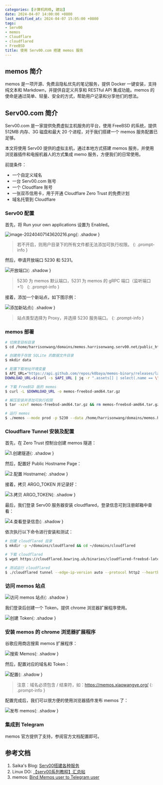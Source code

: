 ```yaml
---
categories: [计算机网络, 建站]
date: 2024-04-07 14:00:00 +0800
last_modified_at: 2024-04-07 15:05:00 +0800
tags:
- Serv00
- memos
- Cloudflare
- cloudflared
- FreeBSD
title: 使用 Serv00.com 搭建 memos 服务
---
```


## memos 简介

memos 是一项开源、免费且隐私优先的笔记服务，提供 Docker 一键安装，支持纯文本和 Markdown，并提供自定义共享和 RESTful API 集成功能。memos 的使命是通过简单、轻量、安全的方式，帮助用户记录和分享他们的想法。

## Serv00.com 简介

Serv00.com 是一家提供免费虚拟主机服务的平台，使用 FreeBSD 的系统，提供 512MB 内存、3G 磁盘和最大 20 个进程，对于我们搭建一个 memos 服务配置已足够。

本文将使用 Serv00 提供的虚拟主机，通过本地方式搭建 memos 服务，并使用浏览器插件和电报机器人的方式集成 memo 服务，方便我们的日常使用。

前提条件：

- 一个自定义域名
- 一台 Serv00.com 账号
- 一个 Cloudflare 账号
- 一张双币信用卡，用于开通 Cloudflare Zero Trust 的免费计划
- 域名托管到 Cloudflare

### Serv00 配置

首先，将 Run your own applications 设置为 Enabled。

![image-20240407143620216.png](/img/image-20240407143620216.png){: .shadow }

> 若不开启，则用户目录下的所有文件都无法添加可执行权限。
{: .prompt-info }

然后，申请开放端口 5230 和 5231。

![开放端口](/img/image-20240407143900008.png){: .shadow }

> 5230 为 memos 默认端口，5231 为 memos 的 gRPC 端口（监听端口+1）
{: .prompt-info }

接着，添加一个新站点，如下图示例：

![添加新站点](/img/image-20240407144549305.png){: .shadow }

> 站点类型选择为 Proxy，并选择 5230 服务端口。
{: .prompt-info }

### memos 部署

```bash
# 切换至目标目录
$ cd /home/harrisonwang/domains/memos.harrisonwang.serv00.net/public_html

# 创建用于存放 SQLite 的数据文件目录
$ mkdir data

# 配置下载地址环境变量
$ API_URL="https://api.github.com/repos/k0baya/memos-binary/releases/latest"
DOWNLOAD_URL=$(curl -s $API_URL | jq -r ".assets[] | select(.name == \"memos-freebsd-amd64.tar.gz\") | .browser_download_url")

# 下载 FreeBSD 版的 memos
$ curl -L $DOWNLOAD_URL -o memos-freebsd-amd64.tar.gz

# 解压安装并添加可执行权限
$ tar -xzvf memos-freebsd-amd64.tar.gz && rm memos-freebsd-amd64.tar.gz && chmod +x memos

# 运行 memos
$ ./memos --mode prod -p 5230 --data /home/harrisonwang/domains/memos.harrisonwang.serv00.net/public_html/data
```

### Cloudflare Tunnel 安装及配置

首先，在 Zero Trust 控制台创建 memos 隧道：

![1.创建隧道](/img/image-20240407145208819.png){: .shadow }

然后，配置好 Public Hostname Page：

![2.配置 Hostname](/img/image-20240407145329774.png){: .shadow }

接着，拷贝 ARGO_TOKEN 并记录好：

![3.拷贝 ARGO_TOKEN](/img/image-20240407145431752.png){: .shadow }

最后，我们登录 Serv00 服务器安装 cloudflared，登录信息可到注册邮箱中查看：

![4.查看登录信息](/img/image-20240407150316147.png){: .shadow }

依次执行以下命令进行安装和测试：

```bash
# 创建 cloudflared 目录
$ mkdir -p ~/domains/cloudflared && cd ~/domains/cloudflared

# 下载 cloudflared
$ wget https://cloudflared.bowring.uk/binaries/cloudflared-freebsd-latest.7z && 7z x cloudflared-freebsd-latest.7z && rm cloudflared-freebsd-latest.7z && mv -f ./temp/* ./cloudflared && rm -rf temp

# 测试运行 cloudflared
$ ./cloudflared tunnel --edge-ip-version auto --protocol http2 --heartbeat-interval 10s run --token <ARGO_TOKEN>
```

### 访问 memos 站点

![访问 memos 站点](/img/image-20240407152118202.png){: .shadow }

我们登录后创建一个 Token，提供 chrome 浏览器扩展程序使用。

![创建 Token](/img/image-20240407152050137.png){: .shadow }

### 安装 memos 的 chrome 浏览器扩展程序

谷歌应用商店搜索 memos 扩展程序：

![搜索 Memos](/img/image-20240407151821852.png){: .shadow }

然后，配置对应的域名和 Token：

![配置](/img/image-20240407152803280.png){: .shadow }

> 注意：域名必须包含 / 结束符，如：https://memos.xiaowangye.org/
{: .prompt-info }

配置完成后，我们可以很方便的使用浏览器插件发布 memos 了：

![发布 memos](/img/image-20240407153314648.png){: .shadow }

### 集成到 Telegram

memos 官方提供了支持，参阅官方文档配置即可。

## 参考文档

1. Saika's Blog: [Serv00搭建各种服务](https://blog.rappit.site/2024/01/27/serv00_logs)
2. Linux DO: [【serv00系列教程】汇总帖](https://linux.do/t/topic/43121)
3. memos: [Bind Memos user to Telegram user](https://www.usememos.com/docs/integration/telegram-bot)
